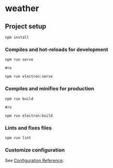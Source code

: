 # weather

## Project setup
```
npm install
```

### Compiles and hot-reloads for development
```
npm run serve

#ro

npm run electron:serve
```

### Compiles and minifies for production
```
npm run build

#ro

npm run electron:build
```

### Lints and fixes files
```
npm run lint
```

### Customize configuration
See [Configuration Reference](https://cli.vuejs.org/config/).
